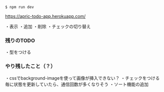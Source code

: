 ```
$ npm run dev
```
https://apric-todo-app.herokuapp.com/

・表示
・追加
・削除
・チェックの切り替え

### 残りのTODO
・型をつける

### やり残したこと（？）
・cssでbackground-imageを使って画像が挿入できない？
・チェックをつける毎に状態を更新していたら、通信回数が多くなりそう
・ソート機能の追加
